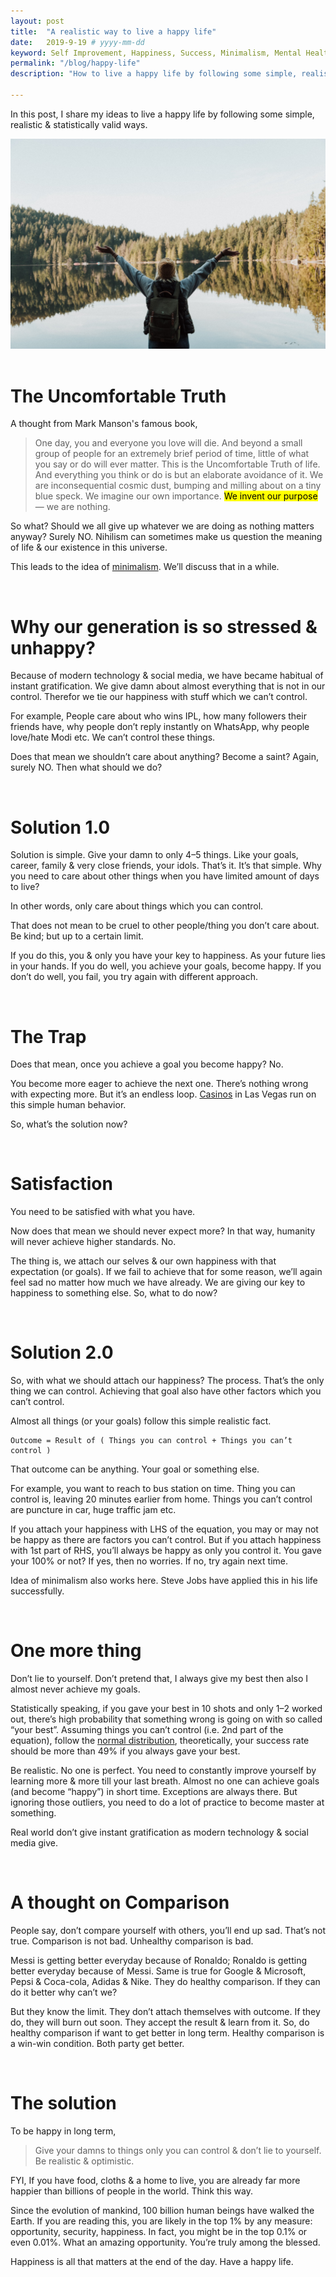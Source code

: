 ```yaml
---
layout: post
title:  "A realistic way to live a happy life"
date:   2019-9-19 # yyyy-mm-dd
keyword: Self Improvement, Happiness, Success, Minimalism, Mental Health, Philosophy
permalink: "/blog/happy-life"
description: "How to live a happy life by following some simple, realistic & statistically valid principles."

---
```


In this post, I share my ideas to live a happy life by following some simple, realistic & statistically valid ways.

<center><img src="../assets/happy-life.jpg"/></center> 

<br/>

# The Uncomfortable Truth

A thought from Mark Manson's famous book,

> One day, you and everyone you love will die. And beyond a small group of people for an extremely brief period of time, 
little of what you say or do will ever matter. This is the Uncomfortable Truth of life. 
And everything you think or do is but an elaborate avoidance of it. 
We are inconsequential cosmic dust, bumping and milling about on a tiny blue speck. We imagine our own importance. 
<mark>We invent our purpose</mark> — we are nothing.

So what? Should we all give up whatever we are doing as nothing matters anyway? Surely NO. Nihilism can sometimes make us question the meaning of life & our existence in this universe. 

This leads to the idea of <a rel="nofollow" target="_blank" href="https://www.becomingminimalist.com/what-is-minimalism/">minimalism</a>. We’ll discuss that in a while.

<br/>

# Why our generation is so stressed & unhappy?

Because of modern technology & social media, we have became habitual of instant gratification. We give damn about almost everything that is not in our control. Therefor we tie our happiness with stuff which we can’t control.

For example, People care about who wins IPL, how many followers their friends have, why people don’t reply instantly on WhatsApp, why people love/hate Modi etc. We can’t control these things.

Does that mean we shouldn’t care about anything? Become a saint? Again, surely NO. Then what should we do?

<br/>

# Solution 1.0

Solution is simple. Give your damn to only 4–5 things. Like your goals, career, family & very close friends, your idols. That’s it. It’s that simple. Why you need to care about other things when you have limited amount of days to live?

In other words, only care about things which you can control.

That does not mean to be cruel to other people/thing you don’t care about. Be kind; but up to a certain limit.

If you do this, you & only you have your key to happiness. As your future lies in your hands. If you do well, you achieve your goals, become happy. If you don’t do well, you fail, you try again with different approach.

<br/>

# The Trap

Does that mean, once you achieve a goal you become happy? No.

You become more eager to achieve the next one. There’s nothing wrong with expecting more. But it’s an endless loop. <a rel="nofollow" target="_blank" href="https://www.foxnews.com/travel/top-10-secrets-casinos-dont-want-you-to-know">Casinos</a> in Las Vegas run on this simple human behavior.

So, what’s the solution now?

<br/>

# Satisfaction

You need to be satisfied with what you have.

Now does that mean we should never expect more? In that way, humanity will never achieve higher standards. No.

The thing is, we attach our selves & our own happiness with that expectation (or goals). If we fail to achieve that for some reason, we’ll again feel sad no matter how much we have already. We are giving our key to happiness to something else. So, what to do now?

<br/>

# Solution 2.0

So, with what we should attach our happiness? The process. That’s the only thing we can control. Achieving that goal also have other factors which you can’t control.

Almost all things (or your goals) follow this simple realistic fact.

```
Outcome = Result of ( Things you can control + Things you can’t control )
```

That outcome can be anything. Your goal or something else.

For example, you want to reach to bus station on time. Thing you can control is, leaving 20 minutes earlier from home. Things you can’t control are puncture in car, huge traffic jam etc.

If you attach your happiness with LHS of the equation, you may or may not be happy as there are factors you can’t control. But if you attach happiness with 1st part of RHS, you’ll always be happy as only you control it. You gave your 100% or not? If yes, then no worries. If no, try again next time.

Idea of minimalism also works here. Steve Jobs have applied this in his life successfully.

<br/>

# One more thing

Don’t lie to yourself. Don’t pretend that, I always give my best then also I almost never achieve my goals.

Statistically speaking, if you gave your best in 10 shots and only 1–2 worked out, there’s high probability that something wrong is going on with so called “your best”. Assuming things you can’t control (i.e. 2nd part of the equation), follow the <a rel="nofollow" target="_blank" href="https://en.wikipedia.org/wiki/Normal_distribution">normal distribution</a>, theoretically, your success rate should be more than 49% if you always gave your best.

Be realistic. No one is perfect. You need to constantly improve yourself by learning more & more till your last breath. Almost no one can achieve goals (and become “happy”) in short time. Exceptions are always there. But ignoring those outliers, you need to do a lot of practice to become master at something.

Real world don’t give instant gratification as modern technology & social media give.

<br/>

# A thought on Comparison

People say, don’t compare yourself with others, you’ll end up sad. That’s not true. Comparison is not bad. Unhealthy comparison is bad.

Messi is getting better everyday because of Ronaldo; Ronaldo is getting better everyday because of Messi. Same is true for Google & Microsoft, Pepsi & Coca-cola, Adidas & Nike. They do healthy comparison. If they can do it better why can’t we?

But they know the limit. They don’t attach themselves with outcome. If they do, they will burn out soon. They accept the result & learn from it. So, do healthy comparison if want to get better in long term. Healthy comparison is a win-win condition. Both party get better.

<br/>

# The solution

To be happy in long term,

> Give your damns to things only you can control & don’t lie to yourself. Be realistic & optimistic.

FYI, If you have food, cloths & a home to live, you are already far more happier than billions of people in the world. Think this way.

Since the evolution of mankind, 100 billion human beings have walked the Earth. If you are reading this, you are likely in the top 1% by any measure: opportunity, security, happiness. In fact, you might be in the top 0.1% or even 0.01%. What an amazing opportunity. You’re truly among the blessed.

Happiness is all that matters at the end of the day. Have a happy life.
